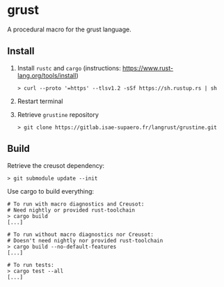 # grust

A procedural macro for the grust language.

## Install

1. Install `rustc` and `cargo` (instructions: https://www.rust-lang.org/tools/install)

    ```text
    > curl --proto '=https' --tlsv1.2 -sSf https://sh.rustup.rs | sh
    ```

2. Restart terminal
3. Retrieve `grustine` repository

    ```text
    > git clone https://gitlab.isae-supaero.fr/langrust/grustine.git
    ```

## Build

Retrieve the creusot dependency:

```text
> git submodule update --init
```

Use cargo to build everything:

```text
# To run with macro diagnostics and Creusot:
# Need nightly or provided rust-toolchain
> cargo build
[...]

# To run without macro diagnostics nor Creusot:
# Doesn't need nightly nor provided rust-toolchain
> cargo build --no-default-features
[...]

# To run tests:
> cargo test --all
[...]
```
